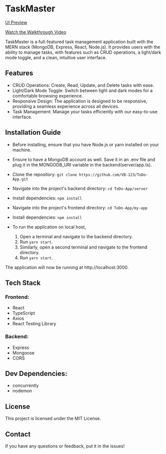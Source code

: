 # TaskMaster
[UI Preview](https://drive.google.com/file/d/1o1OXoQi-Ijzf9VXhJfQTVjCrHn_AnNYR/view?usp=sharing)

[Watch the Walkthrough Video](https://drive.google.com/file/d/1SbQUpkcXUkoXfC4yU60HR1PKfW51BmdM/view?usp=sharing)

TaskMaster is a full-featured task management application built with the MERN stack (MongoDB, Express, React, Node.js). It provides users with the ability to manage tasks, with features such as CRUD operations, a light/dark mode toggle, and a clean, intuitive user interface.

## Features
- CRUD Operations: Create, Read, Update, and Delete tasks with ease.
- Light/Dark Mode Toggle: Switch between light and dark modes for a comfortable browsing experience.
- Responsive Design: The application is designed to be responsive, providing a seamless experience across all devices.
- Task Management: Manage your tasks efficiently with our easy-to-use interface.

## Installation Guide
- Before installing, ensure that you have Node.js or yarn installed on your machine.
- Ensure to have a MongoDB account as well. Save it in an .env file and plug it in the MONGODB_URI variable in the backend(server/app.ts).

- Clone the repository:
  `git clone https://github.com/VB-123/ToDo-App.git`
- Navigate into the project's backend directory:
  `cd ToDo-App/server`
- Install dependencies:
  `npm install`
- Navigate into the project's frontend directory:
  `cd ToDo-App/my-app`
- Install dependencies:
  `npm install`
- To run the application on local host,
  1. Open a terminal and navigate to the backend directory.
  2. Run `yarn start`.
  3. Similarly, open a second terminal and navigate to the frontend directory.
  4. Run `yarn start`.

The application will now be running at http://localhost:3000.

## Tech Stack
### Frontend:
- React
- TypeScript
- Axios
- React Testing Library
  
### Backend:
- Express
- Mongoose
- CORS

## Dev Dependencies:

- concurrently
- nodemon
  
## License
This project is licensed under the MIT License.

## Contact
If you have any questions or feedback, put it in the issues!
